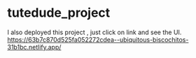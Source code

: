 # tutedude_project

I also deployed this project , just click on link and see the UI.
https://63b7c870d525fa052272cdea--ubiquitous-biscochitos-31b1bc.netlify.app/
